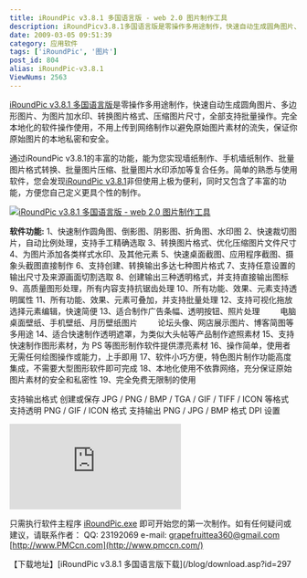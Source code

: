 ```yaml
---
title: iRoundPic v3.8.1 多国语言版 - web 2.0 图片制作工具
description: iRoundPicv3.8.1多国语言版是零操作多用途制作，快速自动生成圆角图片、多边形图片、为图片加水印、转换图片格式、压缩图片尺寸，全部支持批量操作。完全本地化的软件操作使用，不用上传到网络制作以避免原始图片素材的流失，保证你原始图片的本地私密和安全。通过iRoundPicv3.8.1的丰富的功能，能为您实现墙纸制作、手机墙纸制作、批量图片格式转换、批量图片压缩、批量图片水印添加等复合任务。简单的熟悉与使用软件，您会发现iRoundPicv3.8.1非但使用上极为便利，同时又包含了丰富的功能，方便您自己定义更具个性的制作。
date: 2009-03-05 09:51:39
category: 应用软件
tags: ['iRoundPic', '图片']
post_id: 804
alias: iRoundPic-v3.8.1
ViewNums: 2563
---
```


[iRoundPic v3.8.1 多国语言版](/blog/iroundpic-v381)是零操作多用途制作，快速自动生成圆角图片、多边形图片、为图片加水印、转换图片格式、压缩图片尺寸，全部支持批量操作。完全本地化的软件操作使用，不用上传到网络制作以避免原始图片素材的流失，保证你原始图片的本地私密和安全。

通过iRoundPic v3.8.1的丰富的功能，能为您实现墙纸制作、手机墙纸制作、批量图片格式转换、批量图片压缩、批量图片水印添加等复合任务。简单的熟悉与使用软件，您会发现[iRoundPic v3.8.1](/blog/iroundpic-v381)非但使用上极为便利，同时又包含了丰富的功能，方便您自己定义更具个性的制作。

[![iRoundPic v3.8.1 多国语言版 - web 2.0 图片制作工具](http://img262.imageshack.us/img262/2808/rpbz1.png)](/blog/iroundpic-v381)

**软件功能:**
1、快速制作圆角图、倒影图、阴影图、折角图、水印图
2、快速裁切图片，自动比例处理，支持手工精确选取
3、转换图片格式、优化压缩图片文件尺寸
4、为图片添加各类样式水印、及其他元素
5、快速桌面截图、应用程序截图、摄象头截图直接制作
6、支持创建、转换输出多达七种图片格式
7、支持任意设置的输出尺寸及来源画面切割选取
8、创建输出三种透明格式，并支持直接输出图标
9、高质量图形处理，所有内容支持抗锯齿处理
10、所有功能、效果、元素支持透明属性
11、所有功能、效果、元素可叠加，并支持批量处理
12、支持可视化拖放选择元素编辑，快速简便
13、适合制作广告条幅、透明按钮、照片处理
        电脑桌面壁纸、手机壁纸、月历壁纸图片
        论坛头像、网店展示图片、博客简图等多用途
14、适合快速制作透明遮罩，为类似大头帖等产品制作遮照素材
15、支持快速制作图形素材，为 PS 等图形制作软件提供漂亮素材
16、操作简单，使用者无需任何绘图操作或能力，上手即用
17、软件小巧方便，特色图片制作功能高度集成，不需要大型图形软件即可完成
18、本地化使用不依靠网络，充分保证原始图片素材的安全和私密性
19、完全免费无限制的使用

支持输出格式
创建或保存 JPG / PNG / BMP / TGA / GIF / TIFF / ICON 等格式
支持透明 PNG / GIF / ICON 格式
支持输出 PNG / JPG / BMP 格式 DPI 设置

[![iRoundPic v3.8.1 多国语言版](http://pmc.forums-free.com/download/file.php?id=27&sid=faae67906f7315092b65896298282f2e)](/blog/iroundpic-v381)

只需执行软件主程序 [iRoundPic.exe](/blog/iroundpic-v381) 即可开始您的第一次制作。如有任何疑问或建议，请联系作者：
QQ: 23192069
e-mail: grapefruittea360@gmail.com
[http://www.PMCcn.com](http://www.pmccn.com/)

【下载地址】[iRoundPic v3.8.1 多国语言版下载](/blog/download.asp?id=297


